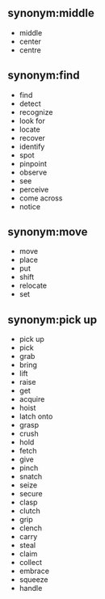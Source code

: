 ## synonym:middle
- middle
- center
- centre

## synonym:find
- find
- detect
- recognize
- look for
- locate
- recover
- identify
- spot
- pinpoint
- observe
- see
- perceive
- come across
- notice

## synonym:move
- move
- place
- put
- shift
- relocate
- set

## synonym:pick up
- pick up
- pick
- grab
- bring
- lift
- raise
- get
- acquire
- hoist
- latch onto
- grasp
- crush
- hold
- fetch
- give
- pinch
- snatch
- seize
- secure
- clasp
- clutch
- grip
- clench
- carry
- steal
- claim
- collect
- embrace
- squeeze
- handle
